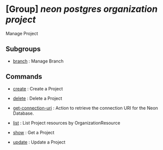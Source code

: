 # [Group] _neon postgres organization project_

Manage Project

## Subgroups

- [branch](/Commands/neon/postgres/organization/project/branch/readme.md)
: Manage Branch

## Commands

- [create](/Commands/neon/postgres/organization/project/_create.md)
: Create a Project

- [delete](/Commands/neon/postgres/organization/project/_delete.md)
: Delete a Project

- [get-connection-uri](/Commands/neon/postgres/organization/project/_get-connection-uri.md)
: Action to retrieve the connection URI for the Neon Database.

- [list](/Commands/neon/postgres/organization/project/_list.md)
: List Project resources by OrganizationResource

- [show](/Commands/neon/postgres/organization/project/_show.md)
: Get a Project

- [update](/Commands/neon/postgres/organization/project/_update.md)
: Update a Project
